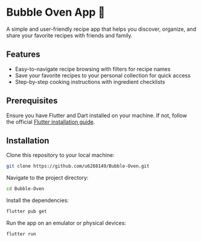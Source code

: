 # Bubble Oven App 🫧

A simple and user-friendly recipe app that helps you discover, organize, and share your favorite recipes with friends and family.

## Features

- Easy-to-navigate recipe browsing with filters for recipe names
- Save your favorite recipes to your personal collection for quick access
- Step-by-step cooking instructions with ingredient checklists

## Prerequisites

Ensure you have Flutter and Dart installed on your machine. If not, follow the official [Flutter installation guide](https://flutter.dev/docs/get-started/install).

## Installation

Clone this repository to your local machine:
```sh
git clone https://github.com/u6288149/Bubble-Oven.git
```

Navigate to the project directory:
```sh
cd Bubble-Oven
```

Install the dependencies:
```sh
flutter pub get
```

Run the app on an emulator or physical devices:
```sh
flutter run
```
